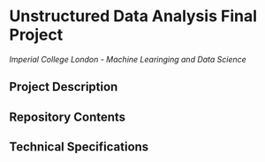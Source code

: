 # Unstructured Data Analysis Final Project
_Imperial College London - Machine Learinging and Data Science_

## Project Description

## Repository Contents

## Technical Specifications